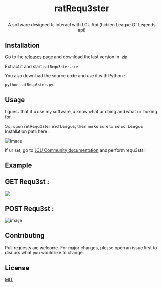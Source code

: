 # <p align="center"> ratRequ3ster </p>
<p align="center">A software designed to interact with LCU Api (hidden League Of Legends api)</p>


## Installation

Go to the <a href="https://github.com/akira-trinity/ratRequ3ster/releases">releases</a> page and download the last version in .zip.

Extract it and start ```ratRequ3ster.exe```

You also download the source code and use it with Python :
```bash
python ratRequ3ster.py
```

## Usage

I guess that if u use my software, u know what ur doing and what ur looking for.

So, open ratRequ3ster and League, then make sure to select League Installation path here :

![image](https://user-images.githubusercontent.com/62818208/224183778-43eccdd4-65b3-4869-9457-e078fc5ac3aa.png)

If ur set, go to <a href="https://www.mingweisamuel.com/lcu-schema/tool/#/">LCU Community documentation</a> and perform requ3sts !




## Example 

## GET Requ3st :

<img src="https://user-images.githubusercontent.com/62818208/224183463-dd8c5d9d-7a9b-4838-9886-07e356de8604.png">

## POST Requ3st :

![image](https://user-images.githubusercontent.com/62818208/224184540-a04e43cd-31e9-483a-9a21-7e38ae30e996.png)



## Contributing
Pull requests are welcome. For major changes, please open an issue first to discuss what you would like to change.


## License
[MIT](https://choosealicense.com/licenses/mit/)
